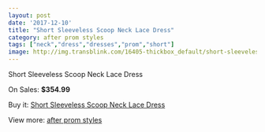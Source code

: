 ```yaml
---
layout: post
date: '2017-12-10'
title: "Short Sleeveless Scoop Neck Lace Dress"
category: after prom styles
tags: ["neck","dress","dresses","prom","short"]
image: http://img.transblink.com/16405-thickbox_default/short-sleeveless-scoop-neck-lace-dress.jpg
---
```

Short Sleeveless Scoop Neck Lace Dress

On Sales: **$354.99**
<a href="https://www.transblink.com/en/after-prom-styles/5187-short-sleeveless-scoop-neck-lace-dress.html"><amp-img layout="responsive" width="600" height="600" src="//img.transblink.com/16405-thickbox_default/short-sleeveless-scoop-neck-lace-dress.jpg" alt="Short Sleeveless Scoop Neck Lace Dress 0" /></a>
<a href="https://www.transblink.com/en/after-prom-styles/5187-short-sleeveless-scoop-neck-lace-dress.html"><amp-img layout="responsive" width="600" height="600" src="//img.transblink.com/16407-thickbox_default/short-sleeveless-scoop-neck-lace-dress.jpg" alt="Short Sleeveless Scoop Neck Lace Dress 1" /></a>
<a href="https://www.transblink.com/en/after-prom-styles/5187-short-sleeveless-scoop-neck-lace-dress.html"><amp-img layout="responsive" width="600" height="600" src="//img.transblink.com/16406-thickbox_default/short-sleeveless-scoop-neck-lace-dress.jpg" alt="Short Sleeveless Scoop Neck Lace Dress 2" /></a>

Buy it: [Short Sleeveless Scoop Neck Lace Dress](https://www.transblink.com/en/after-prom-styles/5187-short-sleeveless-scoop-neck-lace-dress.html "Short Sleeveless Scoop Neck Lace Dress")

View more: [after prom styles](https://www.transblink.com/en/55-after-prom-styles "after prom styles")